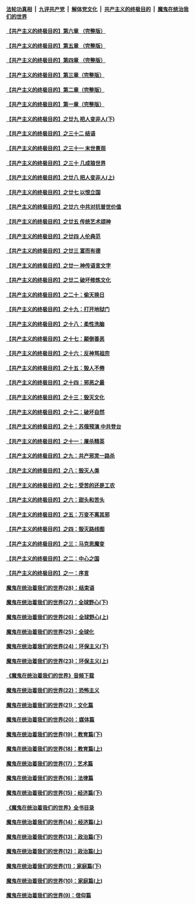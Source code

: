####  [法轮功真相](../../../../basic/blob/master/README.md?t=07021931) &nbsp;|&nbsp; [九评共产党](../../../../9ping.md/blob/master/README.md?t=07021931) &nbsp;|&nbsp; [解体党文化](../../../../jtdwh.md/blob/master/README.md?t=07021931)  &nbsp;|&nbsp; [共产主义的终极目的](../../../../gczydzjmd.md/blob/master/README.md?t=07021931) &nbsp;|&nbsp; [魔鬼在统治我们的世界](../../../../mgztzwmdsj.md/blob/master/README.md?t=07021931) 

#### [【共产主义的终极目的】第六章 （完整版）](../pages/nsc422/n11428913.md?t=07021931) 

#### [【共产主义的终极目的】第五章 （完整版）](../pages/nsc422/n11428912.md?t=07021931) 

#### [【共产主义的终极目的】第四章 （完整版）](../pages/nsc422/n11428907.md?t=07021931) 

#### [【共产主义的终极目的】第三章（完整版）](../pages/nsc422/n11428848.md?t=07021931) 

#### [【共产主义的终极目的】第二章（完整版）](../pages/nsc422/n11428831.md?t=07021931) 

#### [【共产主义的终极目的】第一章（完整版）](../pages/nsc422/n11417651.md?t=07021931) 

#### [【共产主义的终极目的】之廿九 把人变非人(下)](../pages/nsc422/n11344140.md?t=07021931) 

#### [【共产主义的终极目的】之三十二 结语](../pages/nsc422/n11360535.md?t=07021931) 

#### [【共产主义的终极目的】之三十一 末世景观](../pages/nsc422/n11351129.md?t=07021931) 

#### [【共产主义的终极目的】之三十 几成狼世界](../pages/nsc422/n11348280.md?t=07021931) 

#### [【共产主义的终极目的】之廿八 把人变非人(上)](../pages/nsc422/n11340492.md?t=07021931) 

#### [【共产主义的终极目的】之廿七 以恨立国](../pages/nsc422/n11336944.md?t=07021931) 

#### [【共产主义的终极目的】之廿六 中共对抗普世价值](../pages/nsc422/n11324785.md?t=07021931) 

#### [【共产主义的终极目的】之廿五 传统艺术颂神](../pages/nsc422/n11296396.md?t=07021931) 

#### [【共产主义的终极目的】之廿四 人伦典范](../pages/nsc422/n11296397.md?t=07021931) 

#### [【共产主义的终极目的】之廿三 富而有德](../pages/nsc422/n11283598.md?t=07021931) 

#### [【共产主义的终极目的】之廿一 神传语言文字](../pages/nsc422/n11263265.md?t=07021931) 

#### [【共产主义的终极目的】之廿二 破坏修炼文化](../pages/nsc422/n11245728.md?t=07021931) 

#### [【共产主义的终极目的】之二十：偷天换日](../pages/nsc422/n11238846.md?t=07021931) 

#### [【共产主义的终极目的】之十九：打开地狱门](../pages/nsc422/n11206376.md?t=07021931) 

#### [【共产主义的终极目的】之十八：柔性洗脑](../pages/nsc422/n11199994.md?t=07021931) 

#### [【共产主义的终极目的】之十七：颠倒善恶](../pages/nsc422/n11179782.md?t=07021931) 

#### [【共产主义的终极目的】之十六：反神骂祖宗](../pages/nsc422/n11166798.md?t=07021931) 

#### [【共产主义的终极目的】之十五：毁人不倦](../pages/nsc422/n11166792.md?t=07021931) 

#### [【共产主义的终极目的】之十四：邪恶之最](../pages/nsc422/n11150249.md?t=07021931) 

#### [【共产主义的终极目的】之十三：毁灭文化](../pages/nsc422/n11135227.md?t=07021931) 

#### [【共产主义的终极目的】之十二：破坏自然](../pages/nsc422/n11135214.md?t=07021931) 

#### [【共产主义的终极目的】之十：苏俄预演 中共登台](../pages/nsc422/n11118424.md?t=07021931) 

#### [【共产主义的终极目的】之十一：屠杀精英](../pages/nsc422/n11118442.md?t=07021931) 

#### [【共产主义的终极目的】之九：共产邪灵一路杀](../pages/nsc422/n11114139.md?t=07021931) 

#### [【共产主义的终极目的】之八：毁灭人类](../pages/nsc422/n11108503.md?t=07021931) 

#### [【共产主义的终极目的】之七：受苦的还是工农](../pages/nsc422/n11101809.md?t=07021931) 

#### [【共产主义的终极目的】之六：甜头和苦头](../pages/nsc422/n11096971.md?t=07021931) 

#### [【共产主义的终极目的】之五：万变不离其邪](../pages/nsc422/n11091285.md?t=07021931) 

#### [【共产主义的终极目的】之四：毁灭路线图](../pages/nsc422/n11086284.md?t=07021931) 

#### [【共产主义的终极目的】之三：马克思魔变](../pages/nsc422/n11061941.md?t=07021931) 

#### [【共产主义的终极目的】之二：中心之国](../pages/nsc422/n11047728.md?t=07021931) 

#### [【共产主义的终极目的】之一：序言](../pages/nsc422/n11086077.md?t=07021931) 

#### [魔鬼在统治着我们的世界(28)：结束语](../pages/nsc422/n10936246.md?t=07021931) 

#### [魔鬼在统治着我们的世界(27)：全球野心(下)](../pages/nsc422/n10928319.md?t=07021931) 

#### [魔鬼在统治着我们的世界(26)：全球野心(上)](../pages/nsc422/n10900318.md?t=07021931) 

#### [魔鬼在统治着我们的世界(25)：全球化](../pages/nsc422/n10788205.md?t=07021931) 

#### [魔鬼在统治着我们的世界(24)：环保主义(下)](../pages/nsc422/n10695307.md?t=07021931) 

#### [魔鬼在统治着我们的世界(23)：环保主义(上)](../pages/nsc422/n10688613.md?t=07021931) 

#### [《魔鬼在统治着我们的世界》音频下载](../pages/nsc422/n10635553.md?t=07021931) 

#### [魔鬼在统治着我们的世界(22)：恐怖主义](../pages/nsc422/n10614727.md?t=07021931) 

#### [魔鬼在统治着我们的世界(21)：文化篇](../pages/nsc422/n10597706.md?t=07021931) 

#### [魔鬼在统治着我们的世界(20)：媒体篇](../pages/nsc422/n10586579.md?t=07021931) 

#### [魔鬼在统治着我们的世界(19)：教育篇(下)](../pages/nsc422/n10564808.md?t=07021931) 

#### [魔鬼在统治着我们的世界(18)：教育篇(上)](../pages/nsc422/n10526970.md?t=07021931) 

#### [魔鬼在统治着我们的世界(17)：艺术篇](../pages/nsc422/n10499093.md?t=07021931) 

#### [魔鬼在统治着我们的世界(16)：法律篇](../pages/nsc422/n10485969.md?t=07021931) 

#### [魔鬼在统治着我们的世界(15)：经济篇(下)](../pages/nsc422/n10469975.md?t=07021931) 

#### [《魔鬼在统治着我们的世界》全书目录](../pages/nsc422/n10464261.md?t=07021931) 

#### [魔鬼在统治着我们的世界(14)：经济篇(上)](../pages/nsc422/n10457370.md?t=07021931) 

#### [魔鬼在统治着我们的世界(13)：政治篇(下)](../pages/nsc422/n10448270.md?t=07021931) 

#### [魔鬼在统治着我们的世界(12)：政治篇(上)](../pages/nsc422/n10444576.md?t=07021931) 

#### [魔鬼在统治着我们的世界(11)：家庭篇(下)](../pages/nsc422/n10440961.md?t=07021931) 

#### [魔鬼在统治着我们的世界(10)：家庭篇(上)](../pages/nsc422/n10435448.md?t=07021931) 

#### [魔鬼在统治着我们的世界(9)：信仰篇](../pages/nsc422/n10432159.md?t=07021931) 

